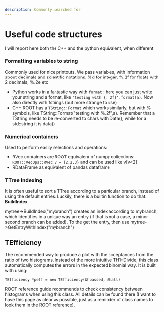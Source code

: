 ```yaml
---
description: Commonly searched for
---
```


# Useful code structures

I will report here both the C++ and the python equivalent, when different

### Formatting variables to string

Commonly used for nice printouts. We pass variables, with information about decimals and scientific notations. %d for integer, %.2f for floats with 2 decimals, %.2e etc

* Python works in a fantastic way with `format` : here you can just write your string and a format, like `'testing with {:.2f}'.format(a)`. Now also directly with fstrings \(but more strange to use\)
* C++ ROOT has a `TString::Format` which works similarly,  but with % symbols, like TString::Format\("testing with %.2f",a\). Remember that a TString needs to be re-converted to chars with Data\(\), while for a std::string it is data\(\)

### Numerical containers

Used to perform easily selections and operations:

* RVec containers are ROOT equivalent of numpy collections: `ROOT::VecOps::RVec v = {2,2,3}`  and can be used like v\[v&lt;2\]
* RDataFrame as equivalent of pandas dataframe

### TTree Indexing

It is often useful to sort a TTree according to a particular branch, instead of using the default entries. Luckily, there is a builtin function to do that:  **BuildIndex**

mytree-&gt;BuildIndex\("mybranch"\) creates an index according to mybranch, which identifies in a unique way an entry \(if that is not a case, a minor second branch can be added\). To the get the entry, then use mytree-&gt;GetEntryWithIndex\("mybranch"\)

## TEfficiency

The recommended way to produce a plot with the acceptances from the ratio of two histograms. Instead of the more intuitive TH1::Divide, this class automatically computes the errors in the expected binomial way. It is built with using:

```text
TEfficiency *peff = new TEfficiency(&hpassed, &hall)
```

ROOT reference guide recommends to check consistency between histograms when using this class. All details can be found there \(I want to have this page as clear as possible, just as a reminder of class names to look them in the ROOT reference\).

